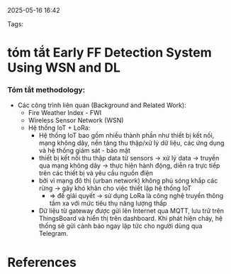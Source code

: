 2025-05-16 16:42


Tags:

# tóm tắt Early FF Detection System Using WSN and DL

### **Tóm tắt methodology**:
- Các công trình liên quan (Background and Related Work):
	- Fire Weather Index - FWI 
	- Wireless Sensor Network (WSN)
	- Hệ thống IoT + LoRa:
		- Hệ thống IoT bao gồm nhiều thành phần như thiết bị kết nối, mạng không dây, nền tảng thu thập/xử lý dữ liệu, các ứng dụng và hệ thống giám sát - bảo mật
		- thiết bị kết nối thu thập data từ sensors -> xử lý data -> truyền qua mạng không dây -> thực hiện hành động, diễn ra trực tiếp trên các thiết bị và yêu cầu nguồn điện
		- bởi vì mạng đô thị (urban network) không phủ sóng khắp các rừng -> gây khó khăn cho việc thiết lập hệ thống IoT
			- => để giải quyết -> sử dụng LoRa là công nghệ truyền thông tầm xa với mức tiêu thụ năng lượng thấp
		- Dữ liệu từ gateway được gửi lên Internet qua MQTT, lưu trữ trên ThingsBoard và hiển thị trên dashboard. Khi phát hiện cháy, hệ thống sẽ gửi cảnh báo ngay lập tức cho người dùng qua Telegram.

# References
